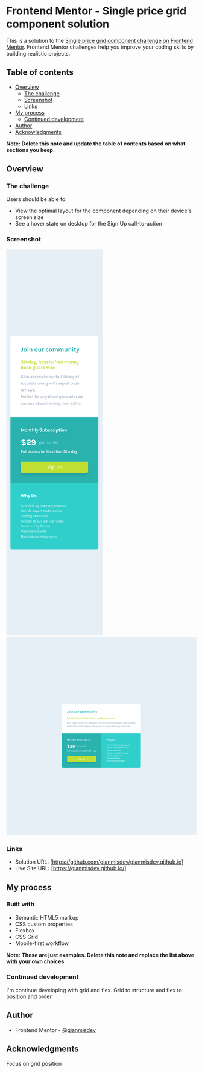 # Frontend Mentor - Single price grid component solution

This is a solution to the [Single price grid component challenge on Frontend Mentor](https://www.frontendmentor.io/challenges/single-price-grid-component-5ce41129d0ff452fec5abbbc). Frontend Mentor challenges help you improve your coding skills by building realistic projects. 

## Table of contents

- [Overview](#overview)
  - [The challenge](#the-challenge)
  - [Screenshot](#screenshot)
  - [Links](#links)
- [My process](#my-process)
  - [Continued development](#continued-development)
- [Author](#author)
- [Acknowledgments](#acknowledgments)

**Note: Delete this note and update the table of contents based on what sections you keep.**

## Overview

### The challenge

Users should be able to:

- View the optimal layout for the component depending on their device's screen size
- See a hover state on desktop for the Sign Up call-to-action

### Screenshot

![](./images/Screen%20Shot%202022-04-07%20at%2002.56.31.png)
![](./images/Screen%20Shot%202022-04-07%20at%2002.56.36.png)


### Links

- Solution URL: [https://github.com/gianmisdev/gianmisdev.github.io]
- Live Site URL: [https://gianmisdev.github.io/]

## My process

### Built with

- Semantic HTML5 markup
- CSS custom properties
- Flexbox
- CSS Grid
- Mobile-first workflow

**Note: These are just examples. Delete this note and replace the list above with your own choices**


### Continued development

I'm continue developing with grid and flex. Grid to structure and flex to position and order.

## Author

- Frontend Mentor - [@gianmisdev](https://www.frontendmentor.io/profile/gianmisdev)

## Acknowledgments

Focus on grid position